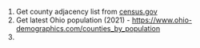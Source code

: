 1. Get county adjacency list from [census.gov](https://www.census.gov/programs-surveys/geography/technical-documentation/records-layout/county-adjacency-record-layout.html)
2. Get latest Ohio population (2021) - https://www.ohio-demographics.com/counties_by_population
3. 
